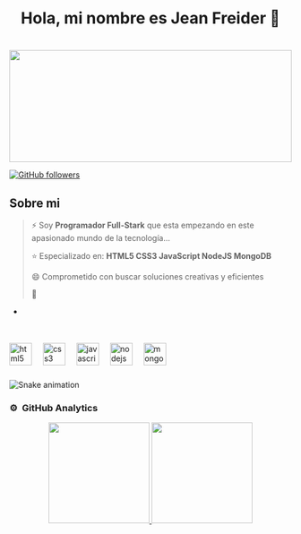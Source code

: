 <div align="center">
<h1 align="center">Hola, mi nombre es Jean Freider 👋</h1>
</div>

###

<br clear="both">

<div align="center">
  <img height="200" width="100%" src="https://www.michaelpage.es/sites/michaelpage.es/files/2021-11/Full%20Stack%20Developer.jpg"  />
</div>

[![GitHub followers](https://img.shields.io/github/followers/arisguimera?style=social)](https://github.com/Jeangonz29)

<!--
[![YouTube Channel Subscribers](https://img.shields.io/youtube/channel/subscribers/UCIjEgHA1vatSR2K4rfcdNRg?style=social)](link de la cuenta)
[![Twitch Status](https://img.shields.io/twitch/status/aristidevs?style=social)](link de la cuenta)
[![GitHub followers](https://img.shields.io/github/followers/arisguimera?style=social)](https://github.com/Jeangonz29)
![Discord Shield](link de la cuenta)
-->
###

## Sobre mi

  > ⚡ Soy **Programador Full-Stark** que esta empezando en este apasionado mundo de la tecnología...
  >
  > ⭐ Especializado en:
  > **HTML5
  > CSS3
  > JavaScript
  > NodeJS
  > MongoDB**
  > 
  > 😄 Comprometido con buscar soluciones creativas y eficientes
  > 
  > 💬 
- 
<br>
<br clear="both">

<div align="left">
  <img src="https://cdn.jsdelivr.net/gh/devicons/devicon/icons/html5/html5-original.svg" height="40" alt="html5 logo"  />
  <img width="12" />
  <img src="https://cdn.jsdelivr.net/gh/devicons/devicon/icons/css3/css3-original.svg" height="40" alt="css3 logo"  />
  <img width="12" />
  <img src="https://cdn.jsdelivr.net/gh/devicons/devicon/icons/javascript/javascript-plain.svg" height="40" alt="javascript logo"  />
  <img width="12" />
  <img src="https://cdn.jsdelivr.net/gh/devicons/devicon/icons/nodejs/nodejs-original.svg" height="40" alt="nodejs logo"  />
  <img width="12" />
  <img src="https://cdn.jsdelivr.net/gh/devicons/devicon/icons/mongodb/mongodb-original.svg" height="40" alt="mongodb logo"  />
</div>

###

<img src="https://raw.githubusercontent.com/Jeangonz29/Jeangonz29/output/snake.svg" alt="Snake animation" />

### ⚙️ &nbsp;GitHub Analytics

<p align="center">
<a href="https://github.com/Jeangonz29">
  <img height="180em" src="https://github-readme-stats-eight-theta.vercel.app/api?username=Jeangonz29&show_icons=true&theme=algolia&include_all_commits=true&count_private=true"/>
  <img height="180em" src="https://github-readme-stats-eight-theta.vercel.app/api/top-langs/?username=Jeangonz29&layout=compact&langs_count=8&theme=algolia"/>
</a>
</p>
